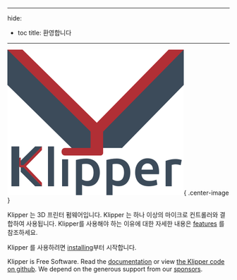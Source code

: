 ***

hide:

- toc title: 환영합니다

***

![](img/klipper-logo.png){ .center-image }

Klipper 는 3D 프린터 펌웨어입니다. Klipper 는 하나 이상의 마이크로 컨트롤러와 결합하여 사용됩니다. Klipper를 사용해야 하는 이유에 대한 자세한 내용은 [features](Features.md) 를 참조하세요.

Klipper 를 사용하려면 [installing](Installation.md)부터 시작합니다.

Klipper is Free Software. Read the [documentation](Overview.md) or view [the Klipper code on github](https://github.com/Klipper3d/klipper). We depend on the generous support from our [sponsors](Sponsors.md).
